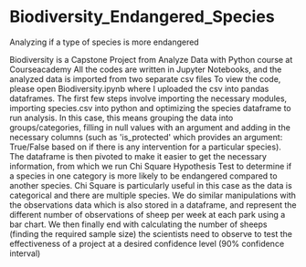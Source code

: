 # Biodiversity_Endangered_Species
Analyzing if a type of species is more endangered 

Biodiversity is a Capstone Project from Analyze Data with Python course at Courseacademy
All the codes are written in Jupyter Notebooks, and the analyzed data is imported from two separate csv files 
To view the code, please open Biodiversity.ipynb where I uploaded the csv into pandas dataframes.
The first few steps involve importing the necessary modules, importing species.csv into python and optimizing the species dataframe to run analysis.
In this case, this means grouping the data into groups/categories, filling in null values with an argument and adding in the necessary columns (such as 'is_protected' which provides an argument: True/False based on if there is any intervention for a particular species). The dataframe is then pivoted to make it easier to get the necessary information, from which we run Chi Square Hypothesis Test to determine if a species in one category is more likely to be endangered compared to another species. Chi Square is particularly useful in this case as the data is categorical and there are multiple species. 
We do similar manipulations with the observations data which is also stored in a dataframe, and represent the different number of observations of sheep per week at each park using a bar chart. We then finally end with calculating the number of sheeps (finding the required sample size) the scientists need to observe to test the effectiveness of a project at a desired confidence level (90% confidence interval)
